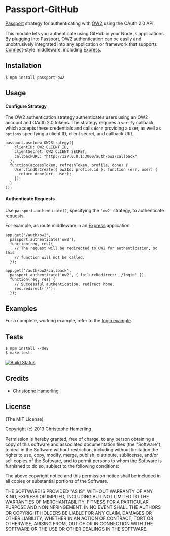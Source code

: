 # Passport-GitHub

[Passport](http://passportjs.org/) strategy for authenticating with [OW2](http://ow2.org/)
using the OAuth 2.0 API.

This module lets you authenticate using GitHub in your Node.js applications.
By plugging into Passport, OW2 authentication can be easily and
unobtrusively integrated into any application or framework that supports
[Connect](http://www.senchalabs.org/connect/)-style middleware, including
[Express](http://expressjs.com/).

## Installation

    $ npm install passport-ow2

## Usage

#### Configure Strategy

The OW2 authentication strategy authenticates users using an OW2 account
and OAuth 2.0 tokens.  The strategy requires a `verify` callback, which accepts
these credentials and calls `done` providing a user, as well as `options`
specifying a client ID, client secret, and callback URL.

    passport.use(new OW2Strategy({
        clientID: OW2_CLIENT_ID,
        clientSecret: OW2_CLIENT_SECRET,
        callbackURL: "http://127.0.0.1:3000/auth/ow2/callback"
      },
      function(accessToken, refreshToken, profile, done) {
        User.findOrCreate({ ow2Id: profile.id }, function (err, user) {
          return done(err, user);
        });
      }
    ));

#### Authenticate Requests

Use `passport.authenticate()`, specifying the `'ow2'` strategy, to
authenticate requests.

For example, as route middleware in an [Express](http://expressjs.com/)
application:

    app.get('/auth/ow2',
      passport.authenticate('ow2'),
      function(req, res){
        // The request will be redirected to OW2 for authentication, so this
        // function will not be called.
      });

    app.get('/auth/ow2/callback', 
      passport.authenticate('ow2', { failureRedirect: '/login' }),
      function(req, res) {
        // Successful authentication, redirect home.
        res.redirect('/');
      });

## Examples

For a complete, working example, refer to the [login example](https://github.com/chamerling/passport-ow2/tree/master/examples/login).

## Tests

    $ npm install --dev
    $ make test

[![Build Status](https://secure.travis-ci.org/chamerling/passport-ow2.png)](http://travis-ci.org/chamerling/passport-ow2)

## Credits

  - [Christophe Hamerling](http://github.com/chamerling)

## License

(The MIT License)

Copyright (c) 2013 Christophe Hamerling

Permission is hereby granted, free of charge, to any person obtaining a copy of
this software and associated documentation files (the "Software"), to deal in
the Software without restriction, including without limitation the rights to
use, copy, modify, merge, publish, distribute, sublicense, and/or sell copies of
the Software, and to permit persons to whom the Software is furnished to do so,
subject to the following conditions:

The above copyright notice and this permission notice shall be included in all
copies or substantial portions of the Software.

THE SOFTWARE IS PROVIDED "AS IS", WITHOUT WARRANTY OF ANY KIND, EXPRESS OR
IMPLIED, INCLUDING BUT NOT LIMITED TO THE WARRANTIES OF MERCHANTABILITY, FITNESS
FOR A PARTICULAR PURPOSE AND NONINFRINGEMENT. IN NO EVENT SHALL THE AUTHORS OR
COPYRIGHT HOLDERS BE LIABLE FOR ANY CLAIM, DAMAGES OR OTHER LIABILITY, WHETHER
IN AN ACTION OF CONTRACT, TORT OR OTHERWISE, ARISING FROM, OUT OF OR IN
CONNECTION WITH THE SOFTWARE OR THE USE OR OTHER DEALINGS IN THE SOFTWARE.
